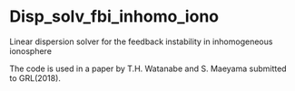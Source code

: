 # Disp_solv_fbi_inhomo_iono
Linear dispersion solver for the feedback instability in inhomogeneous ionosphere

The code is used in a paper by T.H. Watanabe and S. Maeyama submitted to GRL(2018).
